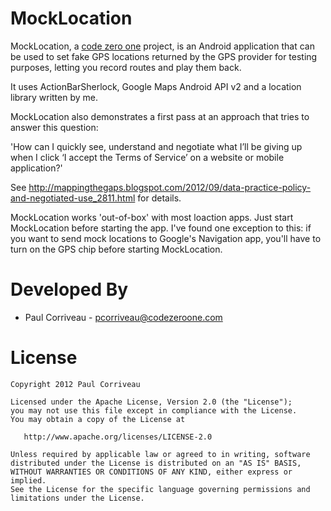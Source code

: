 MockLocation
=============

MockLocation, a [code zero one][1] project, is an Android application that can be used to set fake GPS locations returned by the GPS provider for testing purposes, letting you record routes and play them back.

It uses ActionBarSherlock, Google Maps Android API v2 and a location library written by me.

MockLocation also demonstrates a first pass at an approach that tries to answer this question:

'How can I quickly see, understand and negotiate what I’ll be giving up when I click ‘I accept the Terms of Service’ 
on a website or mobile application?'

See http://mappingthegaps.blogspot.com/2012/09/data-practice-policy-and-negotiated-use_2811.html for details.

MockLocation works 'out-of-box' with most loaction apps. Just start MockLocation before starting the app. I've found one exception
to this: if you want to send mock locations to Google's Navigation app, you'll have to turn on the GPS chip before starting MockLocation.

Developed By
============

* Paul Corriveau - <pcorriveau@codezeroone.com>

License
=======

    Copyright 2012 Paul Corriveau

    Licensed under the Apache License, Version 2.0 (the "License");
    you may not use this file except in compliance with the License.
    You may obtain a copy of the License at

       http://www.apache.org/licenses/LICENSE-2.0

    Unless required by applicable law or agreed to in writing, software
    distributed under the License is distributed on an "AS IS" BASIS,
    WITHOUT WARRANTIES OR CONDITIONS OF ANY KIND, either express or implied.
    See the License for the specific language governing permissions and
    limitations under the License.





 [1]: codezeroone.com
